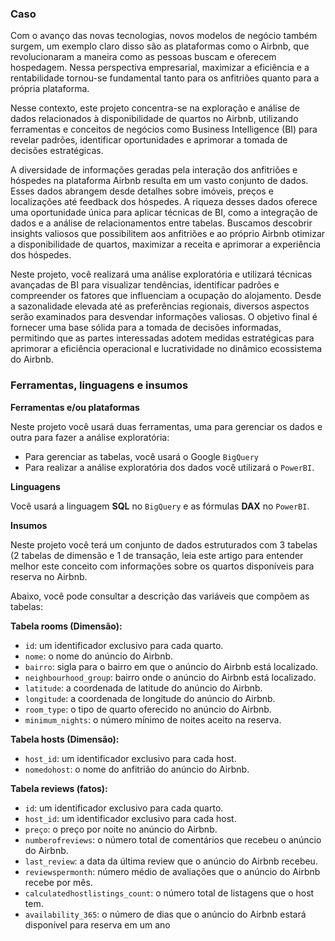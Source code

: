 ### Caso

Com o avanço das novas tecnologias, novos modelos de negócio também surgem, um exemplo claro disso são as plataformas como o Airbnb, que revolucionaram a maneira como as pessoas buscam e oferecem hospedagem. Nessa perspectiva empresarial, maximizar a eficiência e a rentabilidade tornou-se fundamental tanto para os anfitriões quanto para a própria plataforma.

Nesse contexto, este projeto concentra-se na exploração e análise de dados relacionados à disponibilidade de quartos no Airbnb, utilizando ferramentas e conceitos de negócios como Business Intelligence (BI) para revelar padrões, identificar oportunidades e aprimorar a tomada de decisões estratégicas.

A diversidade de informações geradas pela interação dos anfitriões e hóspedes na plataforma Airbnb resulta em um vasto conjunto de dados. Esses dados abrangem desde detalhes sobre imóveis, preços e localizações até feedback dos hóspedes. A riqueza desses dados oferece uma oportunidade única para aplicar técnicas de BI, como a integração de dados e a análise de relacionamentos entre tabelas. Buscamos descobrir insights valiosos que possibilitem aos anfitriões e ao próprio Airbnb otimizar a disponibilidade de quartos, maximizar a receita e aprimorar a experiência dos hóspedes.

Neste projeto, você realizará uma análise exploratória e utilizará técnicas avançadas de BI para visualizar tendências, identificar padrões e compreender os fatores que influenciam a ocupação do alojamento. Desde a sazonalidade elevada até as preferências regionais, diversos aspectos serão examinados para desvendar informações valiosas. O objetivo final é fornecer uma base sólida para a tomada de decisões informadas, permitindo que as partes interessadas adotem medidas estratégicas para aprimorar a eficiência operacional e lucratividade no dinâmico ecossistema do Airbnb.

### Ferramentas, linguagens e insumos

**Ferramentas e/ou plataformas**

Neste projeto você usará duas ferramentas, uma para gerenciar os dados e outra para fazer a análise exploratória:

 - Para gerenciar as tabelas, você usará o Google `BigQuery`
 - Para realizar a análise exploratória dos dados você utilizará o `PowerBI`.

**Linguagens**

Você usará a linguagem **SQL** no `BigQuery` e as fórmulas **DAX** no `PowerBI`.

**Insumos**

Neste projeto você terá um conjunto de dados estruturados com 3 tabelas (2 tabelas de dimensão e 1 de transação, leia este artigo para entender melhor este conceito com informações sobre os quartos disponíveis para reserva no Airbnb.

Abaixo, você pode consultar a descrição das variáveis ​​que compõem as tabelas:

**Tabela rooms (Dimensão):**

 - `id`: um identificador exclusivo para cada quarto.
 - `nome`: o nome do anúncio do Airbnb.
 - `bairro`: sigla para o bairro em que o anúncio do Airbnb está localizado.
 - `neighbourhood_group`: bairro onde o anúncio do Airbnb está localizado.
 - `latitude`: a coordenada de latitude do anúncio do Airbnb.
 - `longitude`: a coordenada de longitude do anúncio do Airbnb.
 - `room_type`: o tipo de quarto oferecido no anúncio do Airbnb.
 - `minimum_nights`: o número mínimo de noites aceito na reserva.

**Tabela hosts (Dimensão):**

 - `host_id`: um identificador exclusivo para cada host.
 - `nomedohost`: o nome do anfitrião do anúncio do Airbnb.

**Tabela reviews (fatos):**

 - `id`: um identificador exclusivo para cada quarto.
 - `host_id`: um identificador exclusivo para cada host.
 - `preço`: o preço por noite no anúncio do Airbnb.
 - `numberofreviews`: o número total de comentários que recebeu o anúncio do Airbnb.
 - `last_review`: a data da última review que o anúncio do Airbnb recebeu.
 - `reviewspermonth`: número médio de avaliações que o anúncio do Airbnb recebe por mês. 
 - `calculatedhostlistings_count`: o número total de listagens que o host tem.
 - `availability_365`: o número de dias que o anúncio do Airbnb estará disponível para reserva em um ano